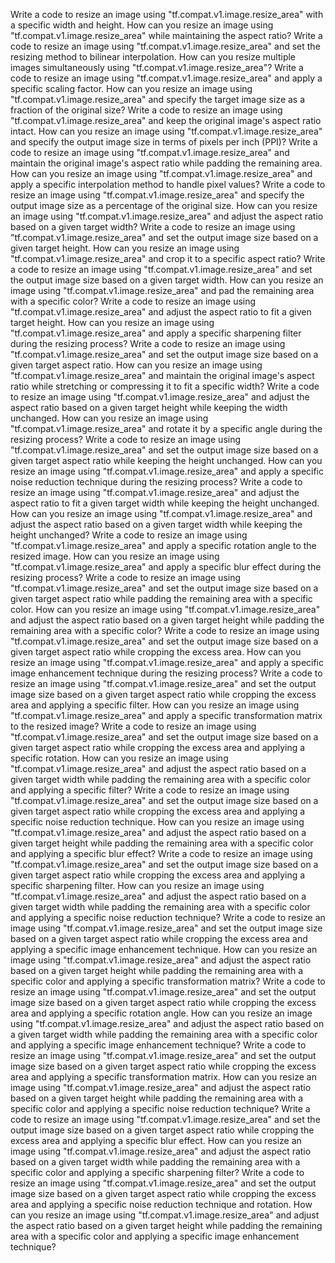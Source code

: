 Write a code to resize an image using "tf.compat.v1.image.resize_area" with a specific width and height.
How can you resize an image using "tf.compat.v1.image.resize_area" while maintaining the aspect ratio?
Write a code to resize an image using "tf.compat.v1.image.resize_area" and set the resizing method to bilinear interpolation.
How can you resize multiple images simultaneously using "tf.compat.v1.image.resize_area"?
Write a code to resize an image using "tf.compat.v1.image.resize_area" and apply a specific scaling factor.
How can you resize an image using "tf.compat.v1.image.resize_area" and specify the target image size as a fraction of the original size?
Write a code to resize an image using "tf.compat.v1.image.resize_area" and keep the original image's aspect ratio intact.
How can you resize an image using "tf.compat.v1.image.resize_area" and specify the output image size in terms of pixels per inch (PPI)?
Write a code to resize an image using "tf.compat.v1.image.resize_area" and maintain the original image's aspect ratio while padding the remaining area.
How can you resize an image using "tf.compat.v1.image.resize_area" and apply a specific interpolation method to handle pixel values?
Write a code to resize an image using "tf.compat.v1.image.resize_area" and specify the output image size as a percentage of the original size.
How can you resize an image using "tf.compat.v1.image.resize_area" and adjust the aspect ratio based on a given target width?
Write a code to resize an image using "tf.compat.v1.image.resize_area" and set the output image size based on a given target height.
How can you resize an image using "tf.compat.v1.image.resize_area" and crop it to a specific aspect ratio?
Write a code to resize an image using "tf.compat.v1.image.resize_area" and set the output image size based on a given target width.
How can you resize an image using "tf.compat.v1.image.resize_area" and pad the remaining area with a specific color?
Write a code to resize an image using "tf.compat.v1.image.resize_area" and adjust the aspect ratio to fit a given target height.
How can you resize an image using "tf.compat.v1.image.resize_area" and apply a specific sharpening filter during the resizing process?
Write a code to resize an image using "tf.compat.v1.image.resize_area" and set the output image size based on a given target aspect ratio.
How can you resize an image using "tf.compat.v1.image.resize_area" and maintain the original image's aspect ratio while stretching or compressing it to fit a specific width?
Write a code to resize an image using "tf.compat.v1.image.resize_area" and adjust the aspect ratio based on a given target height while keeping the width unchanged.
How can you resize an image using "tf.compat.v1.image.resize_area" and rotate it by a specific angle during the resizing process?
Write a code to resize an image using "tf.compat.v1.image.resize_area" and set the output image size based on a given target aspect ratio while keeping the height unchanged.
How can you resize an image using "tf.compat.v1.image.resize_area" and apply a specific noise reduction technique during the resizing process?
Write a code to resize an image using "tf.compat.v1.image.resize_area" and adjust the aspect ratio to fit a given target width while keeping the height unchanged.
How can you resize an image using "tf.compat.v1.image.resize_area" and adjust the aspect ratio based on a given target width while keeping the height unchanged?
Write a code to resize an image using "tf.compat.v1.image.resize_area" and apply a specific rotation angle to the resized image.
How can you resize an image using "tf.compat.v1.image.resize_area" and apply a specific blur effect during the resizing process?
Write a code to resize an image using "tf.compat.v1.image.resize_area" and set the output image size based on a given target aspect ratio while padding the remaining area with a specific color.
How can you resize an image using "tf.compat.v1.image.resize_area" and adjust the aspect ratio based on a given target height while padding the remaining area with a specific color?
Write a code to resize an image using "tf.compat.v1.image.resize_area" and set the output image size based on a given target aspect ratio while cropping the excess area.
How can you resize an image using "tf.compat.v1.image.resize_area" and apply a specific image enhancement technique during the resizing process?
Write a code to resize an image using "tf.compat.v1.image.resize_area" and set the output image size based on a given target aspect ratio while cropping the excess area and applying a specific filter.
How can you resize an image using "tf.compat.v1.image.resize_area" and apply a specific transformation matrix to the resized image?
Write a code to resize an image using "tf.compat.v1.image.resize_area" and set the output image size based on a given target aspect ratio while cropping the excess area and applying a specific rotation.
How can you resize an image using "tf.compat.v1.image.resize_area" and adjust the aspect ratio based on a given target width while padding the remaining area with a specific color and applying a specific filter?
Write a code to resize an image using "tf.compat.v1.image.resize_area" and set the output image size based on a given target aspect ratio while cropping the excess area and applying a specific noise reduction technique.
How can you resize an image using "tf.compat.v1.image.resize_area" and adjust the aspect ratio based on a given target height while padding the remaining area with a specific color and applying a specific blur effect?
Write a code to resize an image using "tf.compat.v1.image.resize_area" and set the output image size based on a given target aspect ratio while cropping the excess area and applying a specific sharpening filter.
How can you resize an image using "tf.compat.v1.image.resize_area" and adjust the aspect ratio based on a given target width while padding the remaining area with a specific color and applying a specific noise reduction technique?
Write a code to resize an image using "tf.compat.v1.image.resize_area" and set the output image size based on a given target aspect ratio while cropping the excess area and applying a specific image enhancement technique.
How can you resize an image using "tf.compat.v1.image.resize_area" and adjust the aspect ratio based on a given target height while padding the remaining area with a specific color and applying a specific transformation matrix?
Write a code to resize an image using "tf.compat.v1.image.resize_area" and set the output image size based on a given target aspect ratio while cropping the excess area and applying a specific rotation angle.
How can you resize an image using "tf.compat.v1.image.resize_area" and adjust the aspect ratio based on a given target width while padding the remaining area with a specific color and applying a specific image enhancement technique?
Write a code to resize an image using "tf.compat.v1.image.resize_area" and set the output image size based on a given target aspect ratio while cropping the excess area and applying a specific transformation matrix.
How can you resize an image using "tf.compat.v1.image.resize_area" and adjust the aspect ratio based on a given target height while padding the remaining area with a specific color and applying a specific noise reduction technique?
Write a code to resize an image using "tf.compat.v1.image.resize_area" and set the output image size based on a given target aspect ratio while cropping the excess area and applying a specific blur effect.
How can you resize an image using "tf.compat.v1.image.resize_area" and adjust the aspect ratio based on a given target width while padding the remaining area with a specific color and applying a specific sharpening filter?
Write a code to resize an image using "tf.compat.v1.image.resize_area" and set the output image size based on a given target aspect ratio while cropping the excess area and applying a specific noise reduction technique and rotation.
How can you resize an image using "tf.compat.v1.image.resize_area" and adjust the aspect ratio based on a given target height while padding the remaining area with a specific color and applying a specific image enhancement technique?